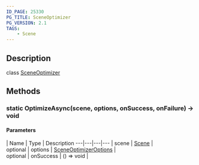 ```yaml
---
ID_PAGE: 25330
PG_TITLE: SceneOptimizer
PG_VERSION: 2.1
TAGS:
    - Scene
---
```

## Description

class [SceneOptimizer](/classes/2.3/SceneOptimizer)



## Methods

### static  OptimizeAsync(scene, options, onSuccess, onFailure) &rarr; void



#### Parameters
 | Name | Type | Description
---|---|---|---
 | scene | [Scene](/classes/2.3/Scene) |   
optional | options | [SceneOptimizerOptions](/classes/2.3/SceneOptimizerOptions) |   
optional | onSuccess | () =&gt; void |   

